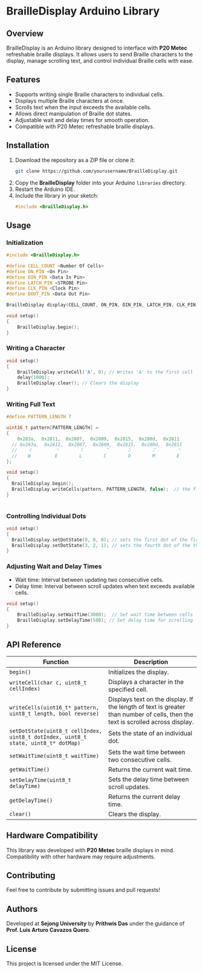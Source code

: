 # BrailleDisplay Arduino Library

## Overview
BrailleDisplay is an Arduino library designed to interface with **P20 Metec** refreshable braille displays. It allows users to send Braille characters to the display, manage scrolling text, and control individual Braille cells with ease.

## Features
- Supports writing single Braille characters to individual cells.
- Displays multiple Braille characters at once.
- Scrolls text when the input exceeds the available cells.
- Allows direct manipulation of Braille dot states.
- Adjustable wait and delay times for smooth operation.
- Compatible with P20 Metec refreshable braille displays.

## Installation

1. Download the repository as a ZIP file or clone it:
   ```sh
   git clone https://github.com/yourusername/BrailleDisplay.git
   ```
2. Copy the **BrailleDisplay** folder into your Arduino `libraries` directory.
3. Restart the Arduino IDE.
4. Include the library in your sketch:
   ```cpp
   #include <BrailleDisplay.h>
   ```

## Usage

### Initialization
```cpp
#include <BrailleDisplay.h>

#define CELL_COUNT <Number Of Cells>
#define ON_PIN <On Pin>
#define DIN_PIN <Data In Pin>
#define LATCH_PIN <STROBE Pin>
#define CLK_PIN <Clock Pin>
#define DOUT_PIN <Data Out Pin>

BrailleDisplay display(CELL_COUNT, ON_PIN, DIN_PIN, LATCH_PIN, CLK_PIN, DOUT_PIN);

void setup()
{
    BrailleDisplay.begin();
}
```

### Writing a Character
```cpp
void setup()
{
    BrailleDisplay.writeCell('A', 0); // Writes 'A' to the first cell
    delay(1000);
    BrailleDisplay.clear(); // Clears the display
}
```

### Writing Full Text
```cpp
#define PATTERN_LENGTH 7

uint16_t pattern[PATTERN_LENGTH] = 
{
    0x283a,  0x2811,  0x2807,  0x2809,  0x2815,  0x280d,  0x2811
  // 0x283a,  0x2811,  0x2807,  0x2809,  0x2815,  0x280d,  0x2811
  //    ⠺         ⠑        ⠇        ⠉       ⠕        ⠍        ⠑ 
  //    W         E        L        C        O        M        E   
};

void setup()
{
  BrailleDisplay.begin();
  BrailleDisplay.writeCells(pattern, PATTERN_LENGTH, false);  // the final boolean argument in the function enables to display the text in reverse order is initialized to true 
}
  
```

### Controlling Individual Dots
```cpp
void setup()
{
  BrailleDisplay.setDotState(0, 0, 0); // sets the first dot of the first cell (from left) to HIGH
  BrailleDisplay.setDotState(3, 2, 1); // sets the fourth dot of the third cell (from left) to LOW
}
```

### Adjusting Wait and Delay Times
- Wait time: Interval between updating two consecutive cells.
- Delay time: Interval between scroll updates when text exceeds available cells.
```cpp
void setup()
{
    BrailleDisplay.setWaitTime(3000);  // Set wait time between cells
    BrailleDisplay.setDelayTime(500); // Set delay time for scrolling
}
```
## API Reference
| Function | Description |
|----------|-------------|
| `begin()` | Initializes the display. |
| `writeCell(char c, uint8_t cellIndex)` | Displays a character in the specified cell. |
| `writeCells(uint16_t* pattern, uint8_t length, bool reverse)` | Displays text on the display. If the length of text is greater than number of cells, then the text is scrolled across display. |
| `setDotState(uint8_t cellIndex, uint8_t dotIndex, uint8_t state, uint8_t* dotMap)` | Sets the state of an individual dot. |
| `setWaitTime(uint8_t waitTime)` | Sets the wait time between two consecutive cells. |
| `getWaitTime()` | Returns the current wait time. |
| `setDelayTime(uint8_t delayTime)` | Sets the delay time between scroll updates. |
| `getDelayTime()` | Returns the current delay time. |
| `clear()` | Clears the display. |

## Hardware Compatibility
This library was developed with **P20 Metec** braille displays in mind. Compatibility with other hardware may require adjustments.

## Contributing
Feel free to contribute by submitting issues and pull requests!

## Authors
Developed at **Sejong University** by **Prithwis Das** under the guidance of **Prof. Luis Arturo Cavazos Quero**.

## License
This project is licensed under the MIT License.


